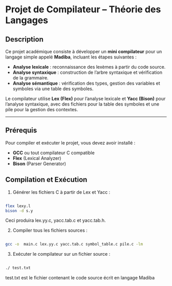 # Projet de Compilateur – Théorie des Langages

## Description
Ce projet académique consiste à développer un **mini compilateur** pour un langage simple appelé **Madiba**, incluant les étapes suivantes :

- **Analyse lexicale** : reconnaissance des lexèmes à partir du code source.  
- **Analyse syntaxique** : construction de l’arbre syntaxique et vérification de la grammaire.  
- **Analyse sémantique** : vérification des types, gestion des variables et symboles via une table des symboles.  

Le compilateur utilise **Lex (Flex)** pour l’analyse lexicale et **Yacc (Bison)** pour l’analyse syntaxique, avec des fichiers pour la table des symboles et une pile pour la gestion des contextes.

---

## Prérequis
Pour compiler et exécuter le projet, vous devez avoir installé :

- **GCC** ou tout compilateur C compatible
- **Flex** (Lexical Analyzer)
- **Bison** (Parser Generator)


## Compilation et Exécution
1. Générer les fichiers C à partir de Lex et Yacc :

```bash

flex lexy.l
bison -d s.y
```
Ceci produira lex.yy.c, yacc.tab.c et yacc.tab.h.

2. Compiler tous les fichiers sources :

```bash

gcc -o  main.c lex.yy.c yacc.tab.c symbol_table.c pile.c -lm
```
3. Exécuter le compilateur sur un fichier source :

```bash

./ test.txt
```
test.txt est le fichier contenant le code source écrit en langage Madiba